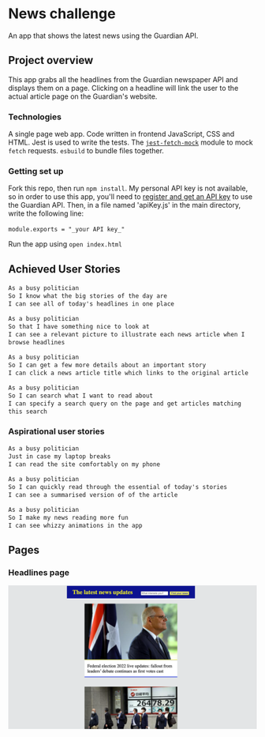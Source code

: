 # News challenge

An app that shows the latest news using the Guardian API.

## Project overview

This app grabs all the headlines from the Guardian newspaper API and displays them on a
page. Clicking on a headline will link the user to the actual article page on the Guardian's website.

### Technologies

A single page web app. Code written in frontend JavaScript, CSS and HTML. Jest is used to write the tests. The [`jest-fetch-mock`](https://www.npmjs.com/package/jest-fetch-mock) module to mock `fetch` requests. `esbuild` to bundle files together.

### Getting set up

Fork this repo, then run `npm install`. My personal API key is not available, so in order to use this app, you'll need to [register and get an API
key](https://open-platform.theguardian.com/access/) to use the Guardian API. Then, in a file named 'apiKey.js'
in the main directory, write the following line:

`module.exports = "_your API key_"`

Run the app using `open index.html`


## Achieved User Stories

```
As a busy politician
So I know what the big stories of the day are
I can see all of today's headlines in one place
```

```
As a busy politician
So that I have something nice to look at
I can see a relevant picture to illustrate each news article when I browse headlines
```

```
As a busy politician
So I can get a few more details about an important story
I can click a news article title which links to the original article
```

```
As a busy politician
So I can search what I want to read about
I can specify a search query on the page and get articles matching this search
```

### Aspirational user stories

```
As a busy politician
Just in case my laptop breaks
I can read the site comfortably on my phone
```

```
As a busy politician
So I can quickly read through the essential of today's stories
I can see a summarised version of of the article 
```

```
As a busy politician
So I make my news reading more fun
I can see whizzy animations in the app
```

## Pages

### Headlines page

![Headlines page](./images/headlines-page-example.png)

